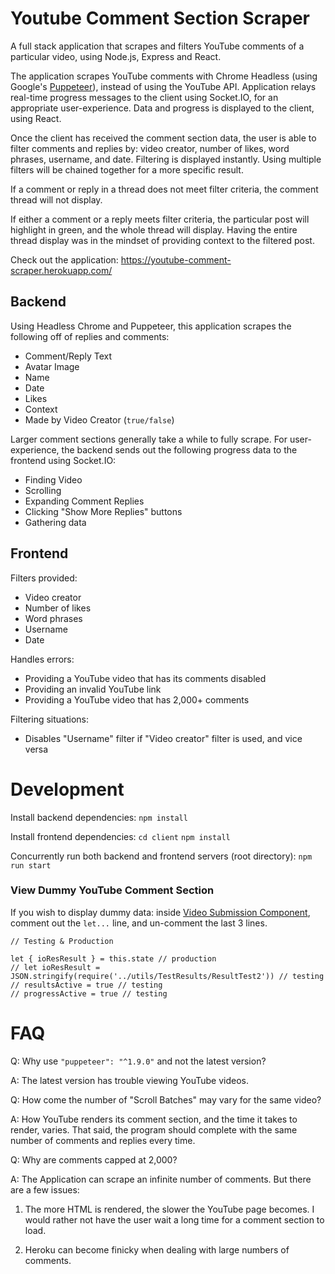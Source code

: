 # Youtube Comment Section Scraper
A full stack application that scrapes and filters YouTube comments of a particular video, using Node.js, Express and React.

The application scrapes YouTube comments with Chrome Headless (using Google's [Puppeteer](https://github.com/GoogleChrome/puppeteer)), instead of using the YouTube API.  Application relays real-time progress messages to the client using Socket.IO, for an appropriate user-experience. Data and progress is displayed to the client, using React.

Once the client has received the comment section data, the user is able to filter comments and replies by: video creator, number of likes, word phrases, username, and date. Filtering is displayed instantly. Using multiple filters will be chained together for a more specific result.

If a comment or reply in a thread does not meet filter criteria, the comment thread will not display.  

If either a comment or a reply meets filter criteria, the particular post will highlight in green, and the whole thread will display. Having the entire thread display was in the mindset of providing context to the filtered post.

Check out the application: https://youtube-comment-scraper.herokuapp.com/

## Backend

Using Headless Chrome and Puppeteer, this application scrapes the following off of replies and comments:
- Comment/Reply Text
- Avatar Image
- Name
- Date
- Likes
- Context
- Made by Video Creator (`true/false`)

Larger comment sections generally take a while to fully scrape. For user-experience, the backend sends out the following progress data to the frontend using Socket.IO:
- Finding Video
- Scrolling
- Expanding Comment Replies
- Clicking "Show More Replies" buttons
- Gathering data

## Frontend

Filters provided:
- Video creator
- Number of likes
- Word phrases
- Username
- Date

Handles errors:
- Providing a YouTube video that has its comments disabled
- Providing an invalid YouTube link
- Providing a YouTube video that has 2,000+ comments

Filtering situations:
- Disables "Username" filter if "Video creator" filter is used, and vice versa

# Development
Install backend dependencies: `npm install`

Install frontend dependencies: `cd client` `npm install`

Concurrently run both backend and frontend servers (root directory): `npm run start`

### View Dummy YouTube Comment Section

If you wish to display dummy data: inside [Video Submission Component](https://github.com/MikeM711/youtube-comment-section-scraper/blob/master/client/src/components/VideoSubmission.js), comment out the `let...` line, and un-comment the last 3 lines.

    // Testing & Production

    let { ioResResult } = this.state // production
    // let ioResResult = JSON.stringify(require('../utils/TestResults/ResultTest2')) // testing
    // resultsActive = true // testing
    // progressActive = true // testing

# FAQ

Q: Why use `"puppeteer": "^1.9.0"` and not the latest version?

A: The latest version has trouble viewing YouTube videos.

Q: How come the number of "Scroll Batches" may vary for the same video?

A: How YouTube renders its comment section, and the time it takes to render, varies. That said, the program should complete with the same number of comments and replies every time.

Q: Why are comments capped at 2,000?

A: The Application can scrape an infinite number of comments.  But there are a few issues: 

1) The more HTML is rendered, the slower the YouTube page becomes. I would rather not have the user wait a long time for a comment section to load. 

2) Heroku can become finicky when dealing with large numbers of comments.
